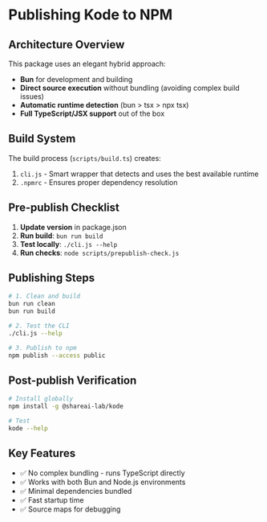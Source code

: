 # Publishing Kode to NPM

## Architecture Overview

This package uses an elegant hybrid approach:
- **Bun** for development and building
- **Direct source execution** without bundling (avoiding complex build issues)
- **Automatic runtime detection** (bun > tsx > npx tsx)
- **Full TypeScript/JSX support** out of the box

## Build System

The build process (`scripts/build.ts`) creates:
1. `cli.js` - Smart wrapper that detects and uses the best available runtime
2. `.npmrc` - Ensures proper dependency resolution

## Pre-publish Checklist

1. **Update version** in package.json
2. **Run build**: `bun run build`
3. **Test locally**: `./cli.js --help`
4. **Run checks**: `node scripts/prepublish-check.js`

## Publishing Steps

```bash
# 1. Clean and build
bun run clean
bun run build

# 2. Test the CLI
./cli.js --help

# 3. Publish to npm
npm publish --access public
```

## Post-publish Verification

```bash
# Install globally
npm install -g @shareai-lab/kode

# Test
kode --help
```

## Key Features

- ✅ No complex bundling - runs TypeScript directly
- ✅ Works with both Bun and Node.js environments
- ✅ Minimal dependencies bundled
- ✅ Fast startup time
- ✅ Source maps for debugging
